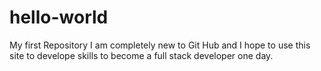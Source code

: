 # hello-world
My first Repository
I am completely new to Git Hub and I hope to use this site to develope skills to become a full stack developer one day. 
